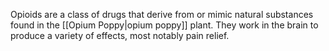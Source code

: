 
Opioids are a class of drugs that derive from or mimic natural substances found in the [[Opium Poppy|opium poppy]] plant. They work in the brain to produce a variety of effects, most notably pain relief.
